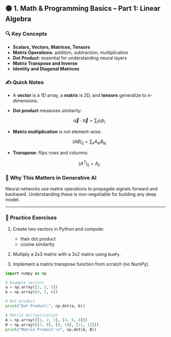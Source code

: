 

## 🟢 **1. Math & Programming Basics – Part 1: Linear Algebra**

### 🔍 **Key Concepts**

* **Scalars, Vectors, Matrices, Tensors**
* **Matrix Operations**: addition, subtraction, multiplication
* **Dot Product**: essential for understanding neural layers
* **Matrix Transpose and Inverse**
* **Identity and Diagonal Matrices**

### ✍️ **Quick Notes**

* A **vector** is a 1D array, a **matrix** is 2D, and **tensors** generalize to n-dimensions.
* **Dot product** measures similarity:

  $$
  \vec{a} \cdot \vec{b} = \sum_i a_i b_i
  $$
* **Matrix multiplication** is not element-wise:

  $$
  (AB)_{ij} = \sum_k A_{ik} B_{kj}
  $$
* **Transpose**: flips rows and columns:

  $$
  (A^T)_{ij} = A_{ji}
  $$

### 🧠 **Why This Matters in Generative AI**

Neural networks use matrix operations to propagate signals forward and backward. Understanding these is non-negotiable for building any deep model.

---

### 🧪 **Practice Exercises**

1. Create two vectors in Python and compute:

   * their dot product
   * cosine similarity
2. Multiply a 2x3 matrix with a 3x2 matrix using `NumPy`.
3. Implement a matrix transpose function from scratch (no NumPy).

```python
import numpy as np

# Example vectors
a = np.array([1, 2, 3])
b = np.array([4, 5, 6])

# Dot product
print("Dot Product:", np.dot(a, b))

# Matrix multiplication
A = np.array([[1, 2, 3], [4, 5, 6]])
B = np.array([[7, 8], [9, 10], [11, 12]])
print("Matrix Product:\n", np.dot(A, B))
```

